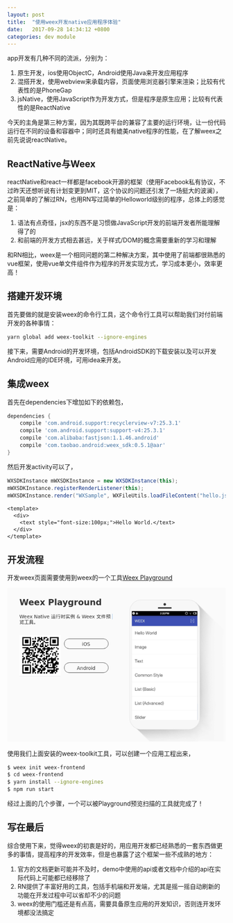 ```yaml
---
layout: post
title:  "使用weex开发native应用程序体验"
date:   2017-09-28 14:34:12 +0800
categories: dev module
---
```


app开发有几种不同的流派，分别为：

1. 原生开发，ios使用ObjectC，Android使用Java来开发应用程序
2. 混搭开发，使用webview来承载内容，页面使用浏览器引擎来渲染；比较有代表性的是PhoneGap
3. jsNative，使用JavaScript作为开发方式，但是程序是原生应用；比较有代表性的是ReactNative

今天的主角是第三种方案，因为其既跨平台的兼容了主要的运行环境，让一份代码运行在不同的设备和容器中；同时还具有媲美native程序的性能，在了解weex之前先说说reactNative。

## ReactNative与Weex

reactNative和react一样都是facebook开源的框架（使用Facebook私有协议，不过昨天还想听说有计划变更到MIT，这个协议的问题还引发了一场挺大的波澜），之前简单的了解过RN，也用RN写过简单的Helloworld级别的程序，总体上的感觉是：

1. 语法有点奇怪，jsx的东西不是习惯做JavaScript开发的前端开发者所能理解得了的
2. 和前端的开发方式相去甚远，关于样式/DOM的概念需要重新的学习和理解

和RN相比，weex是一个相同问题的第二种解决方案，其中使用了前端都很熟悉的vue框架，使用vue单文件组件作为程序的开发实现方式，学习成本更小，效率更高！

## 搭建开发环境

首先要做的就是安装weex的命令行工具，这个命令行工具可以帮助我们对付前端开发的各种事情：

```bash
yarn global add weex-toolkit --ignore-engines
```

接下来，需要Android的开发环境，包括AndroidSDK的下载安装以及可以开发Android应用的IDE环境，可用idea来开发。

## 集成weex

首先在dependencies下增加如下的依赖包，

```gradle
dependencies {
    compile 'com.android.support:recyclerview-v7:25.3.1'
    compile 'com.android.support:support-v4:25.3.1'
    compile 'com.alibaba:fastjson:1.1.46.android'
    compile 'com.taobao.android:weex_sdk:0.5.1@aar'
}
```

然后开发activity可以了，

```java
WXSDKInstance mWXSDKInstance = new WXSDKInstance(this);
mWXSDKInstance.registerRenderListener(this);
mWXSDKInstance.render("WXSample", WXFileUtils.loadFileContent("hello.js", this), null, null, -1, -1, WXRenderStrategy.APPEND_ASYNC);
```

```vue
<template>
  <div>
    <text style="font-size:100px;">Hello World.</text>
  </div>
</template>
```

## 开发流程

开发weex页面需要使用到weex的一个工具[Weex Playground](https://weex.apache.org/cn/playground.html)

![](/images/DeepinScreenshot_select-area_20170928143205.png)

使用我们上面安装的weex-toolkit工具，可以创建一个应用工程出来，

```bash
$ weex init weex-frontend
$ cd weex-frontend
$ yarn install --ignore-engines
$ npm run start
```

经过上面的几个步骤，一个可以被Playground预览扫描的工具就完成了！

## 写在最后

综合使用下来，觉得weex的初衷是好的，用应用开发都已经熟悉的一套东西做更多的事情，提高程序的开发效率，但是也暴露了这个框架一些不成熟的地方：

1. 官方的文档更新可能并不及时，demo中使用的api或者文档中介绍的api在实际代码上可能都已经移除了
2. RN提供了丰富好用的工具，包括手机端和开发端，尤其是摇一摇自动刷新的功能在开发过程中可以省却不少的问题
3. weex的使用门槛还是有点高，需要具备原生应用的开发知识，否则连开发环境都没法搞定
